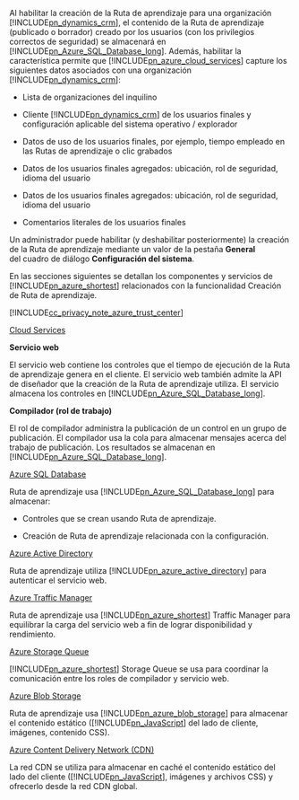 Al habilitar la creación de la Ruta de aprendizaje para ​​una organización [!INCLUDE[pn_dynamics_crm](pn-dynamics-crm.md)], el contenido de la Ruta de aprendizaje (publicado o borrador) creado por los usuarios (con los privilegios correctos de seguridad) se almacenará en [!INCLUDE[pn_Azure_SQL_Database_long](pn-azure-sql-database-long.md)]. Además, habilitar la característica permite que [!INCLUDE[pn_azure_cloud_services](pn-azure-cloud-services.md)] capture los siguientes datos asociados ​​con una organización [!INCLUDE[pn_dynamics_crm](pn-dynamics-crm.md)]:  
  
-   Lista de organizaciones del inquilino  
  
-   Cliente [!INCLUDE[pn_dynamics_crm](pn-dynamics-crm.md)] de los usuarios finales y configuración ​​aplicable del sistema operativo / explorador  
  
-   Datos de uso de los usuarios finales, por ejemplo, tiempo empleado en las Rutas de aprendizaje o clic grabados  
  
-   Datos de los usuarios finales agregados: ubicación, rol de seguridad, idioma del usuario  
  
-   Datos de los usuarios finales agregados: ubicación, rol de seguridad, idioma del usuario  
  
-   Comentarios literales de los usuarios finales  
  
 Un administrador puede habilitar (y deshabilitar posteriormente) la creación de la Ruta de aprendizaje mediante un valor de la pestaña **General** del cuadro de diálogo **Configuración del sistema**.  
  
 En las secciones siguientes se detallan los componentes y servicios de [!INCLUDE[pn_azure_shortest](pn-azure-shortest.md)] relacionados con la funcionalidad Creación de Ruta de aprendizaje.  
  
 [!INCLUDE[cc_privacy_note_azure_trust_center](cc-privacy-note-azure-trust-center.md)]  
  
 [Cloud Services](https://azure.microsoft.com/en-us/services/cloud-services/)  
  
 **Servicio web**  
  
 El servicio web contiene los controles que el tiempo de ejecución de la Ruta de aprendizaje genera en el cliente. El servicio web también admite la API de diseñador que la creación de la Ruta de aprendizaje utiliza. El servicio almacena los controles en [!INCLUDE[pn_Azure_SQL_Database_long](pn-azure-sql-database-long.md)].  
  
 **Compilador (rol de trabajo)**  
  
 El rol de compilador administra la publicación de un control en un grupo de publicación. El compilador usa la cola para almacenar mensajes acerca del trabajo de publicación. Los resultados se almacenan en [!INCLUDE[pn_Azure_SQL_Database_long](pn-azure-sql-database-long.md)].  
  
 [Azure SQL Database](https://azure.microsoft.com/en-us/services/sql-database/)  
  
 Ruta de aprendizaje usa [!INCLUDE[pn_Azure_SQL_Database_long](pn-azure-sql-database-long.md)] para almacenar:  
  
-   Controles que se crean usando Ruta de aprendizaje.  
  
-   Creación de Ruta de aprendizaje relacionada con la configuración.  
  
 [Azure Active Directory](https://azure.microsoft.com/en-us/services/active-directory/)  
  
 Ruta de aprendizaje utiliza [!INCLUDE[pn_azure_active_directory](pn-azure-active-directory.md)] para autenticar el servicio web.  
  
 [Azure Traffic Manager](https://azure.microsoft.com/en-us/services/traffic-manager/)  
  
 Ruta de aprendizaje usa [!INCLUDE[pn_azure_shortest](pn-azure-shortest.md)] Traffic Manager para equilibrar la carga del servicio web a fin de lograr disponibilidad y rendimiento.  
  
 [Azure Storage Queue](https://azure.microsoft.com/en-us/services/storage/)  
  
 [!INCLUDE[pn_azure_shortest](pn-azure-shortest.md)] Storage Queue se usa para coordinar la comunicación entre los roles de compilador y ​​servicio web.  
  
 [Azure Blob Storage](https://azure.microsoft.com/en-us/services/storage/)  
  
 Ruta de aprendizaje usa [!INCLUDE[pn_azure_blob_storage](pn-azure-blob-storage.md)] para almacenar el contenido estático ([!INCLUDE[pn_JavaScript](pn-javascript.md)] del lado de cliente, ​imágenes, contenido CSS).  
  
 [Azure Content Delivery Network (CDN)](https://azure.microsoft.com/en-us/services/cdn/)  
  
 La red CDN se utiliza para almacenar en caché el contenido estático del lado del cliente ([!INCLUDE[pn_JavaScript](pn-javascript.md)], imágenes y archivos CSS) y ofrecerlo desde la red CDN global.